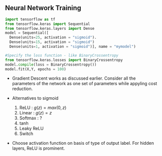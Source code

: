 ## Neural Network Training
```python
import tensorflow as tf
from tensorflow.keras import Sequential
from tensorflow.keras.layers import Dense
model = Sequential([
  Dense(units=25, activation = "sigmoid").
  Dense(units=15, activation = "sigmoid")
  Dense(units=1, activation = "sigmoid")], name = "mymodel")

#Specify the loss function - like BinaryCrossentropy 
from tensorflow.keras.losses import BinaryCrossentropy
model.compile(loss = BinaryCrossentropy())
model.fit(X,Y, epochs = 100)
```
- Gradient Descent works as discussed earlier. Consider all the parameters of the network as one set of parameters while appyling cost reduction.
- Alternatives to sigmoid
   1. ReLU : $g(z) = max(0,z)$
   1. Linear : $g(z) = z$
   1. Softmax : ?
   1. tanh
   1. Leaky ReLU
   1. Switch

- Choose activation function on basis of type of output label. For hidden layers, ReLU is prominent.

